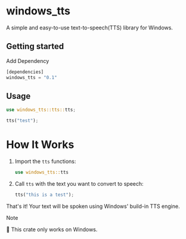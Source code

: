 # windows_tts

A simple and easy-to-use text-to-speech(TTS) library for Windows.

## Getting started

Add Dependency
```rust
[dependencies]
windows_tts = "0.1"
```


## Usage
```rust
use windows_tts::tts::tts;

tts("test");
```

# How It Works

1. Import the `tts` functions:
    ```rust
    use windows_tts::tts
    ```
2. Call `tts` with the text you want to convert to speech:
    ```rust
    tts("this is a test");
    ```

That's it! Your text will be spoken using Windows' build-in TTS engine.

Note

🚨 This crate only works on Windows.

